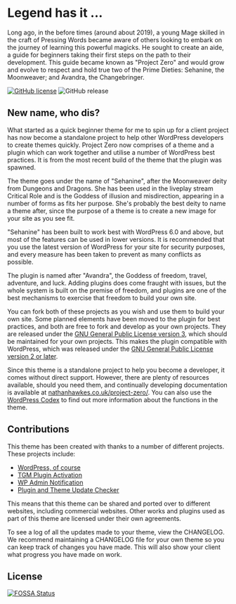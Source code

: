 # Legend has it ...
Long ago, in the before times (around about 2019), a young Mage skilled in the craft of Pressing Words became aware of others looking to embark on the journey of learning this powerful magicks.  He sought to create an aide, a guide for beginners taking their first steps on the path to their development.  This guide became known as "Project Zero" and would grow and evolve to respect and hold true two of the Prime Dieties: Sehanine, the Moonweaver; and Avandra, the Changebringer.

[![GitHub license](https://img.shields.io/github/license/cocodedesigns/pzero-theme?style=for-the-badge)](https://raw.githubusercontent.com/cocodedesigns/pzero-theme/master/LICENSE.md)
![GitHub release](https://img.shields.io/github/release/cocodedesigns/pzero-theme?style=for-the-badge)

## New name, who dis?
What started as a quick beginner theme for me to spin up for a client project has now become a standalone project to help other WordPress developers to create themes quickly.  Project Zero now comprises of a theme and a plugin which can work together and utilise a number of WordPress best practices.  It is from the most recent build of the theme that the plugin was spawned.

The theme goes under the name of "Sehanine", after the Moonweaver deity from Dungeons and Dragons.  She has been used in the liveplay stream Critical Role and is the Goddess of illusion and misdirection, appearing in a number of forms as fits her purpose.  She's probably the best deity to name a theme after, since the purpose of a theme is to create a new image for your site as you see fit.

"Sehanine" has been built to work best with WordPress 6.0 and above, but most of the features can be used in lower versions.  It is recommended that you use the latest version of WordPress for your site for security purposes, and every measure has been taken to prevent as many conflicts as possible.

The plugin is named after "Avandra", the Goddess of freedom, travel, adventure, and luck. Adding plugins does come fraught with issues, but the whole system is built on the premise of freedom, and plugins are one of the best mechanisms to exercise that freedom to build your own site.

You can fork both of these projects as you wish and use them to build your own site.  Some planned elements have been moved to the plugin for best practices, and both are free to fork and develop as your own projects.  They are released under the [GNU General Public License version 3](https://www.gnu.org/licenses/gpl-3.0.en.html), which should be maintained for your own projects.  This makes the plugin compatible with WordPress, which was released under the [GNU General Public License version 2 or later](https://www.gnu.org/licenses/gpl-2.0.en.html).

Since this theme is a standalone project to help you become a developer, it comes without direct support.  However, there are plenty of resources available, should you need them, and continually developing documentation is available at [nathanhawkes.co.uk/project-zero/](https://www.nathanhawkes.co.uk/project-zero/).  You can also use the [WordPress Codex]([https://](https://developer.wordpress.org/reference/)) to find out more information about the functions in the theme.

## Contributions
This theme has been created with thanks to a number of different projects. These projects include:

* [WordPress, of course](https://wordpress.org/)
* [TGM Plugin Activation](http://tgmpluginactivation.com/)
* [WP Admin Notification](https://github.com/askupasoftware/wp-admin-notification/)
* [Plugin and Theme Update Checker](https://github.com/YahnisElsts/plugin-update-checker/)

This means that this theme can be shared and ported over to different websites, including commercial websites. Other works and plugins used as part of this theme are licensed under their own agreements.

To see a log of all the updates made to your theme, view the CHANGELOG.  We recommend maintaining a CHANGELOG file for your own theme so you can keep track of changes you have made. This will also show your client what progress you have made on work.

## License
[![FOSSA Status](https://app.fossa.io/api/projects/git%2Bgithub.com%2Fcocodedesigns%2Fpzero-theme.svg?type=large)](https://app.fossa.io/projects/git%2Bgithub.com%2Fcocodedesigns%2Fpzero-theme?ref=badge_large)
